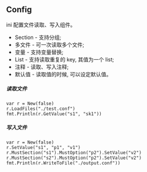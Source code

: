 ## Config
ini 配置文件读取、写入组件。

* Section - 支持分组;
* 多文件 - 可一次读取多个文件;
* 变量 - 支持变量替换;
* List - 支持读取重复的 key, 其值为一个 list;
* 注释 - 读取、写入注释;
* 默认值 - 读取值的时候, 可以设定默认值。

##### 读取文件

```
var r = New(false)
r.LoadFiles("./test.conf")
fmt.Println(r.GetValue("s1", "sk1"))
```

##### 写入文件

```
var r = New(false)
r.SetValue("s1", "p1", "v1")
r.MustSection("s1").MustOption("p2").SetValue("v2")
r.MustSection("s2").MustOption("p2").SetValue("v2")
fmt.Println(r.WriteToFile("./output.conf"))
```